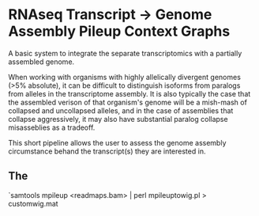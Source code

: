 # RNAseq Transcript -> Genome Assembly Pileup Context Graphs

A basic system to integrate the separate transcriptomics with a partially assembled genome.

When working with organisms with highly allelically divergent genomes (>5% absolute), it can be difficult to distinguish isoforms from paralogs from alleles in the transcriptome assembly. It is also typically the case that the assembled verison of that organism's genome will be a mish-mash of collapsed and uncollapsed alleles, and in the case of assemblies that collapse aggressively, it may also have substantial paralog collapse misasseblies as a tradeoff.

This short pipeline allows the user to assess the genome assembly circumstance behand the transcript(s) they are interested in.

## The 

`samtools mpileup <readmaps.bam> | perl mpileuptowig.pl > customwig.mat
